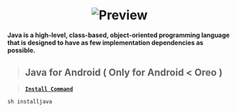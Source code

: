 <h1 align="center">
  <img src="https://camo.githubusercontent.com/79fa373eacd7f207f387514eb0aa0c80ee66c1ce12fc5a5ccab5aa01c0482976/68747470733a2f2f656e637279707465642d74626e302e677374617469632e636f6d2f696d616765733f713d74626e3a414e64394763547545645a5345364b5f39514a716662442d6b7777665745636a754a354745433473577726757371703d434155" alt="Preview" />
</h1>

**Java is a high-level, class-based, object-oriented programming language that is designed to have as few implementation dependencies as possible.**

> ## Java for Android ( Only for Android < Oreo )

> **[`Install Command`](#)**
```
sh installjava
```
